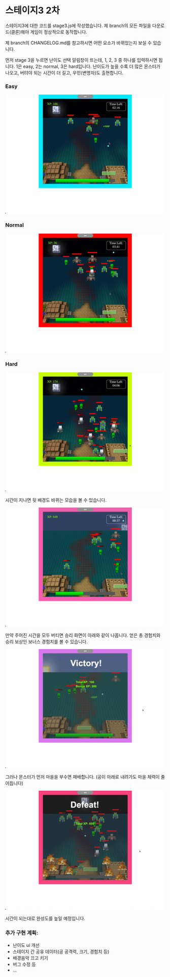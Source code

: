 
# 스테이지3 2차
<p>스테이지3에 대한 코드를 stage3.js에 작성했습니다. 제 branch의 모든 파일을 다운로드(클론)해야 게임이 정상적으로 동작합니다.</p>

<p>제 branch의 CHANGELOG.md를 참고하시면 어떤 요소가 바뀌었는지 보실 수 있습니다.</p>

<p>먼저 stage 3을 누르면 난이도 선택 알림창이 뜨는데, 1, 2, 3 중 하나를 입력하시면 됩니다. 1은 easy, 2는 normal, 3은 hard입니다. 난이도가 높을 수록 더 많은 몬스터가 나오고, 버텨야 되는 시간이 더 길고, 우민(변명자)도 출현합니다.</p>

<h3>Easy</h3>

![stage 3 preivew 2](images/stage3_preview_2.jpg)

<h3>Normal</h3>

![stage 3 preivew 4](images/stage3_preview_4.jpg)

<h3>Hard</h3>

![stage 3 preivew 6](images/stage3_preview_6.jpg)

<p>시간이 지나면 뒷 배경도 바뀌는 모습을 볼 수 있습니다.</p>

![stage 3 preivew 3](images/stage3_preview_3.jpg)

<p>만약 주어진 시간을 모두 버티면 승리 화면이 아래와 같이 나옵니다. 얻은 총 경험치와 승리 보상인 보너스 경험치를 볼 수 있습니다.</p>

![stage 3 preivew 7](images/stage3_preview_7.jpg)

<p>그러나 몬스터가 먼저 마을을 부수면 패배합니다. (공이 아래로 내려가도 마을 체력이 줄어듭니다)</p>

![stage 3 preivew 8](images/stage3_preview_8.jpg)

<p>시간이 되는대로 완성도를 높일 예정입니다.</p>

<h3>추가 구현 계획:</h3>
<ul>
<li>난이도 ui 개선</li>
<li>스테이지 간 공유 데이터(공 공격력, 크기, 경험치 등)</li>
<li>배경음악 끄고 키기</li>
<li>버그 수정 등</li>
<li>...</li>
</ul>
